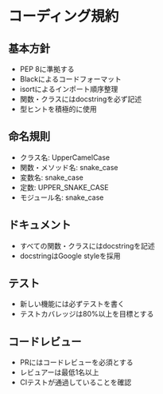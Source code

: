 # コーディング規約

## 基本方針
- PEP 8に準拠する
- Blackによるコードフォーマット
- isortによるインポート順序整理
- 関数・クラスにはdocstringを必ず記述
- 型ヒントを積極的に使用

## 命名規則
- クラス名: UpperCamelCase
- 関数・メソッド名: snake_case
- 変数名: snake_case
- 定数: UPPER_SNAKE_CASE
- モジュール名: snake_case

## ドキュメント
- すべての関数・クラスにはdocstringを記述
- docstringはGoogle styleを採用

## テスト
- 新しい機能には必ずテストを書く
- テストカバレッジは80%以上を目標とする

## コードレビュー
- PRにはコードレビューを必須とする
- レビュアーは最低1名以上
- CIテストが通過していることを確認